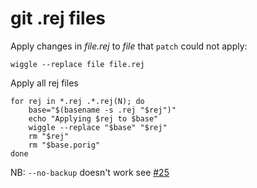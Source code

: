 # git .rej files

Apply changes in _file.rej_ to _file_ that `patch` could not apply:

```
wiggle --replace file file.rej
```

Apply all rej files

```
for rej in *.rej .*.rej(N); do
    base="$(basename -s .rej "$rej")"
    echo "Applying $rej to $base"
    wiggle --replace "$base" "$rej"
    rm "$rej"
    rm "$base.porig"
done
```

NB: `--no-backup` doesn't work see [#25](https://github.com/neilbrown/wiggle/issues/25)
